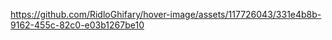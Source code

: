 

https://github.com/RidloGhifary/hover-image/assets/117726043/331e4b8b-9162-455c-82c0-e03b1267be10

